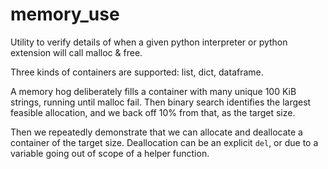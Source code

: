 
memory_use
=========

Utility to verify details of when a given python interpreter or
python extension will call malloc & free.

Three kinds of containers are supported: list, dict, dataframe.

A memory hog deliberately fills a container with many unique 100 KiB strings,
running until malloc fail.
Then binary search identifies the largest feasible allocation,
and we back off 10% from that, as the target size.

Then we repeatedly demonstrate that we can allocate and deallocate a
container of the target size.
Deallocation can be an explicit `del`,
or due to a variable going out of scope of a helper function.
